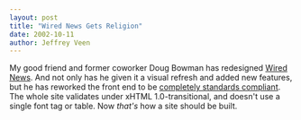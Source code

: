```yaml
---
layout: post
title: "Wired News Gets Religion"
date: 2002-10-11
author: Jeffrey Veen
---
```

My good friend and former coworker Doug Bowman has redesigned <a href="http://wired.com/">Wired News</a>. And not only has he given it a visual refresh and added new features, but he has reworked the front end to be <a href="http://wired.com/news/culture/0,1284,55675,00.html">completely standards compliant</a>. The whole site validates under xHTML 1.0-transitional, and doesn't use a single font tag or table. Now <i>that's</i> how a site should be built.


